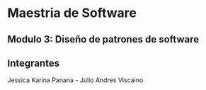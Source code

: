 # Maestria de Software
## Modulo 3: Diseño de patrones de software
## Integrantes 
Jessica Karina Panana -
Julio Andres Viscaino
